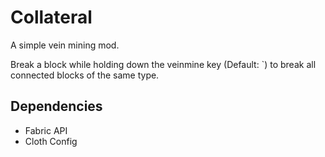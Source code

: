 # Collateral

A simple vein mining mod.

Break a block while holding down the veinmine key (Default: `)
to break all connected blocks of the same type.

## Dependencies
- Fabric API
- Cloth Config